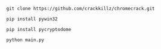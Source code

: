 ```
git clone https://github.com/crackkillz/chromecrack.git
```
```
pip install pywin32
```
```
pip install pycryptodome
```
```
python main.py
```
